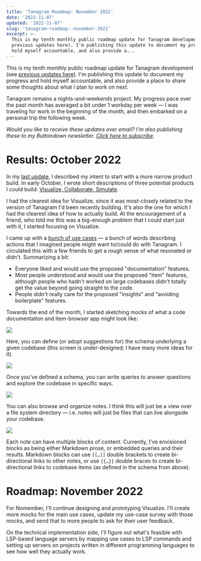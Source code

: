 ```yaml
---
title: 'Tanagram Roadmap: November 2022'
date: '2022-11-07'
updated: '2022-11-07'
slug: 'tanagram-roadmap:-november-2022'
excerpt: >-
  This is my tenth monthly public roadmap update for Tanagram development (see
  previous updates here). I'm publishing this update to document my progress and
  hold myself accountable, and also provide a...
---
```



This is my tenth monthly public roadmap update for Tanagram development (see [previous updates here](https://feifan.blog/labeled/tanagram)). I'm publishing this update to document my progress and hold myself accountable, and also provide a place to share some thoughts about what I plan to work on next.

Tanagram remains a nights-and-weekends project. My progress pace over the past month has averaged a bit under 1 workday per week — I was traveling for work in the beginning of the month, and then embarked on a personal trip the following week.

_Would you like to receive these updates over email? I'm also publishing these to my Buttondown newsletter. [Click here to subscribe](https://buttondown.email/tanagram)._

# Results: October 2022
In my [last update](https://feifan.blog/posts/tanagram-roadmap:-october-2022), I described my intent to start with a more narrow product build. In early October, I wrote short descriptions of three potential products I could build: [Visualize, Collaborate, Simulate](https://docs.google.com/document/d/1gfzIomC-EYidhrCkvDDrG8lROZpieFfHaAC40LYWMtQ/edit?usp=sharing).

I had the clearest idea for Visualize, since it was most-closely related to the version of Tanagram I'd been recently building. It's also the one for which I had the clearest idea of how to actually build. At the encouragement of a friend, who told me this was a big-enough problem that I could start just with it, I started focusing on Visualize.

I came up with a [bunch of use cases](https://docs.google.com/document/d/1RuEk7fbXZU_eMehB5tamsunztfCph87wpT2PfRvoDSE/edit?usp=sharing) — a bunch of words describing actions that I imagined people might want to/could do with Tanagram. I circulated this with a few friends to get a rough sense of what resonated or didn't. Summarizing a bit:

* Everyone liked and would use the proposed "documentation" features.
* Most people understood and would use the proposed "item" features, although people who hadn't worked on large codebases didn't totally get the value beyond going straight to the code.
* People didn't really care for the proposed "insights" and "avoiding boilerplate" features.

Towards the end of the month, I started sketching mocks of what a code documentation and item-browser app might look like:

![](https://files.tanagram.app/file/tanagram-data/prod-feifans-blog/2022-11-roadmap/schema-overview.png)

Here, you can define (or adopt suggestions for) the schema underlying a given codebase (this screen is under-designed; I have many more ideas for it).

![](https://files.tanagram.app/file/tanagram-data/prod-feifans-blog/2022-11-roadmap/queries-overview.png)

Once you've defined a schema, you can write queries to answer questions and explore the codebase in specific ways.

![](https://files.tanagram.app/file/tanagram-data/prod-feifans-blog/2022-11-roadmap/notes-overview.png)

You can also browse and organize notes. I think this will just be a view over a file system directory — i.e. notes will just be files that can live alongside your codebase.

![](https://files.tanagram.app/file/tanagram-data/prod-feifans-blog/2022-11-roadmap/note-content.png)

Each note can have multiple blocks of content. Currently, I've envisioned blocks as being either Markdown prose, or embedded queries and their results. Markdown blocks can use `[[…]]` double brackets to create bi-directional links to other notes, or use `{{…}}` double braces to create bi-directional links to codebase items (as defined in the schema from above).


# Roadmap: November 2022
For Nomember, I'll continue designing and prototyping Visualize. I'll create more mocks for the main use cases, update my use-case survey with those mocks, and send that to more people to ask for their user feedback.

On the technical implementation side, I'll figure out what's feasible with LSP-based language servers by mapping use cases to LSP commands and setting up servers on projects written in different programming languages to see how well they actually work.